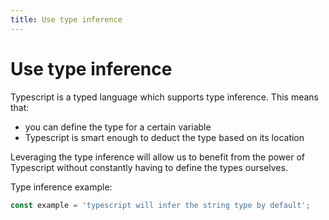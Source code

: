 ```yaml
---
title: Use type inference
---
```

# Use type inference

Typescript is a typed language which supports type inference. This means that:
- you can define the type for a certain variable
- Typescript is smart enough to deduct the type based on its location

Leveraging the type inference will allow us to benefit from the power of Typescript without constantly having to define the types ourselves.

Type inference example:

```ts
const example = 'typescript will infer the string type by default';
```
